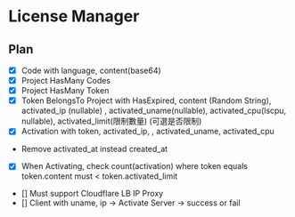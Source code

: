 # License Manager

## Plan
* [X] Code with language, content(base64)
* [X] Project HasMany Codes
* [X] Project HasMany Token
* [X] Token BelongsTo Project with HasExpired, content (Random String), activated_ip (nullable) , activated_uname(nullable), activated_cpu(lscpu, nullable), activated_limit(限制數量) (可選是否限制)
* [X] Activation with token, activated_ip, , activated_uname, activated_cpu 
*   Remove activated_at instead created_at
* [X] When Activating, check count(activation) where token equals token.content must < token.activated_limit
* [] Must support Cloudflare LB IP Proxy
* [] Client with uname, ip -> Activate Server -> success or fail
